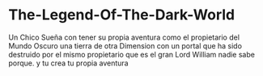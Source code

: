 # The-Legend-Of-The-Dark-World
Un Chico Sueña con tener su propia aventura como el propietario del Mundo Oscuro una tierra de otra Dimension  con un portal que ha sido destruido por el mismo propietario que es el gran Lord William nadie sabe porque. y tu crea tu propia aventura
